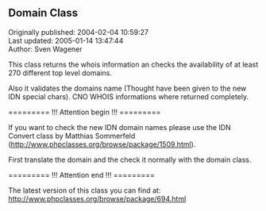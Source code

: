 ## Domain Class  
Originally published: 2004-02-04 10:59:27  
Last updated: 2005-01-14 13:47:44  
Author: Sven Wagener  
  
This class returns the whois information an checks the availability of at least 270 different top level domains.

Also it validates the domains name (Thought have been given to the new IDN special chars). CNO WHOIS informations where returned completely.

========= !!! Attention begin !!! =========

If you want to check the new IDN domain names please use the IDN Convert class by Matthias Sommerfeld (http://www.phpclasses.org/browse/package/1509.html).

First translate the domain and the check it normally with the domain class.

========= !!! Attention end !!! =========

The latest version of this class you can find at:
http://www.phpclasses.org/browse/package/694.html